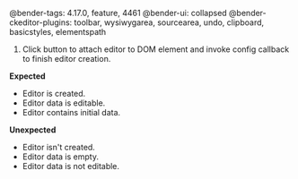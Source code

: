 @bender-tags: 4.17.0, feature, 4461
@bender-ui: collapsed
@bender-ckeditor-plugins: toolbar, wysiwygarea, sourcearea, undo, clipboard, basicstyles, elementspath

1. Click button to attach editor to DOM element and invoke config callback to finish editor creation.

**Expected**
  * Editor is created.
  * Editor data is editable.
  * Editor contains initial data.

**Unexpected**
  * Editor isn't created.
  * Editor data is empty.
  * Editor data is not editable.
